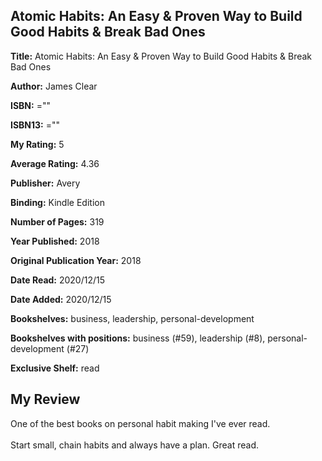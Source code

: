 ## Atomic Habits: An Easy & Proven Way to Build Good Habits & Break Bad Ones

**Title:** Atomic Habits: An Easy & Proven Way to Build Good Habits & Break Bad Ones

**Author:** James Clear

**ISBN:** =""

**ISBN13:** =""

**My Rating:** 5

**Average Rating:** 4.36

**Publisher:** Avery

**Binding:** Kindle Edition

**Number of Pages:** 319

**Year Published:** 2018

**Original Publication Year:** 2018

**Date Read:** 2020/12/15

**Date Added:** 2020/12/15

**Bookshelves:** business, leadership, personal-development

**Bookshelves with positions:** business (#59), leadership (#8), personal-development (#27)

**Exclusive Shelf:** read


## My Review

One of the best books on personal habit making I've ever read.<br/><br/>Start small, chain habits and always have a plan. Great read.
